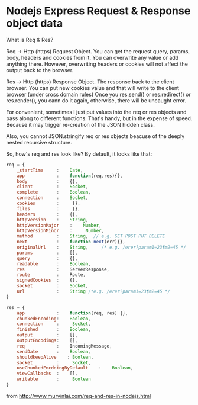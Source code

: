 <!-- TITLE: Req Res Object -->
<!-- SUBTITLE: A quick summary of Req Res Object -->

# Nodejs Express Request & Response object data

What is Req & Res?

Req -> Http (https) Request Object.
You can get the request query, params, body, headers and cookies from it.
You can overwrite any value or add anything there.
However, overwriting headers or cookies will not affect the output back to the browser. 


Res -> Http (https) Response Object. 
The response back to the client browser.
You can put new cookies value and that will write to the client browser (under cross domain rules)
Once you res.send() or res.redirect() or res.render(), you cann do it again, otherwise, there will be uncaught error. 

For convenient, sometimes I just put values into the req or res objects and pass along to different functions.  That's handy, but in the expense of speed.  Because it may trigger re-creation of the JSON hidden class.  

Also, you cannot JSON.stringify req or res objects beacuse of the deeply nested recursive structure.

So, how's req and res look like?  By default, it looks like that:

```js
req = {
    _startTime     :    Date, 
    app            :    function(req,res){},
    body           :    {},
    client         :    Socket,
    complete       :    Boolean,
    connection     :    Socket,
    cookies        :     {},
    files          :     {},
    headers        :    {},
    httpVersion    :    String,
    httpVersionMajor    :    Number,
    httpVersionMinor    :     Number,
    method         :    String,  // e.g. GET POST PUT DELETE
    next           :    function next(err){},
    originalUrl    :    String,     /* e.g. /erer?param1=23¶m2=45 */
    params         :    [],
    query          :    {},
    readable       :    Boolean,
    res            :    ServerResponse,
    route          :    Route,
    signedCookies  :    {},
    socket         :    Socket,
    url            :    String /*e.g. /erer?param1=23¶m2=45 */
}
```

```js
res = {
    app            :    function(req, res) {},
    chunkedEncoding:    Boolean,
    connection     :     Socket,
    finished       :    Boolean,
    output         :    [],
    outputEncodings:    [],
    req            :    IncomingMessage,
    sendDate       :    Boolean,
    shouldkeepAlive    : Boolean,
    socket         :     Socket,
    useChunkedEncdoingByDefault    :    Boolean,
    viewCallbacks  :    [],
    writable       :     Boolean
}
```

from http://www.murvinlai.com/req-and-res-in-nodejs.html
